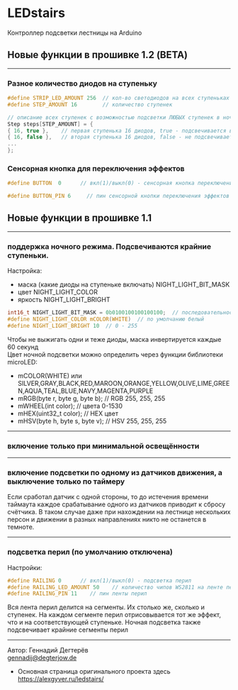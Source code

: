 # LEDstairs
Контроллер подсветки лестницы на Arduino  

## Новые функции в прошивке 1.2 (BETA)
***
### Разное количество диодов на ступеньку
```c
#define STRIP_LED_AMOUNT 256  // кол-во светодиодов на всех ступеньках
#define STEP_AMOUNT 16        // количество ступенек

// описание всех ступенек с возможностью подсветки ЛЮБЫХ ступенек в ночном режиме
Step steps[STEP_AMOUNT] = { 
{ 16, true },    // первая ступенька 16 диодов, true - подсвечивается в ночном режиме
{ 16, false },   // вторая ступенька 16 диодов, false - не подсвечивается в ночном режиме
...
};
```
### Сенсорная кнопка для переключения эффектов
```c
#define BUTTON  0      // вкл(1)/выкл(0) - сенсорная кнопка переключения эффектов

#define BUTTON_PIN 6     // пин сенсорной кнопки переключения эффектов

```
## Новые функции в прошивке 1.1
***
### поддержка **ночного режима**. Подсвечиваются крайние ступеньки.
  Настройка:
  * маска (какие диоды на ступеньке включать) NIGHT_LIGHT_BIT_MASK
  * цвет NIGHT_LIGHT_COLOR
  * яркость NIGHT_LIGHT_BRIGHT

```c
int16_t NIGHT_LIGHT_BIT_MASK = 0b0100100100100100;  // последовательность диодов в ночном режиме, чтобы диоды не выгорали
#define NIGHT_LIGHT_COLOR mCOLOR(WHITE)  // по умолчанию белый
#define NIGHT_LIGHT_BRIGHT 10  // 0 - 255
```
Чтобы не выжигать одни и теже диоды, маска инвертируется каждые 60 секунд  
Цвет ночной подсветки можно определить через функции библиотеки microLED:
* mCOLOR(WHITE) или SILVER,GRAY,BLACK,RED,MAROON,ORANGE,YELLOW,OLIVE,LIME,GREEN,AQUA,TEAL,BLUE,NAVY,MAGENTA,PURPLE
* mRGB(byte r, byte g, byte b);   // RGB 255, 255, 255
* mWHEEL(int color);              // цвета 0-1530
* mHEX(uint32_t color);           // HEX цвет
* mHSV(byte h, byte s, byte v);   // HSV 255, 255, 255

***
### включение только при минимальной освещённости

***
### включение подсветки по одному из датчиков движения, а выключение только по таймеру  
Если сработал датчик с одной стороны, то до истечения времени таймаута каждое срабатывание одного из датчиков приводит к сбросу счётчика.
В таком случае даже при нахождении на лестнице нескольких персон и движении в разных направлениях никто не останется в темноте.

***
### подсветка перил  (по умолчанию отключена)  
Настройки:
```c
#define RAILING 0      // вкл(1)/выкл(0) - подсветка перил
#define RAILING_LED_AMOUNT 50    // количество чипов WS2811 на ленте перил
#define RAILING_PIN 11    // пин ленты перил
```
Вся лента перил делится на сегменты. Их столько же, сколько и ступенек.
На каждом сегменте перил отрисовывается тот же эффект, что и на соответствующей ступеньке.
Ночная подсветка также подсвечивает крайние сегменты перил

---
Автор: Геннадий Дегтерёв  
gennadij@degterjow.de


* Основная страница оригинального проекта здесь https://alexgyver.ru/ledstairs/

